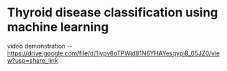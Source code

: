 # Thyroid disease classification using machine  learning
video demonstration --https://drive.google.com/file/d/1iypv8oTPWjd81N6YHAYesqypi8_65JZ0/view?usp=share_link
